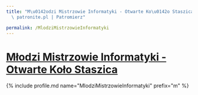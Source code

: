 ```yaml
---
title: "M\u0142odzi Mistrzowie Informatyki - Otwarte Ko\u0142o Staszica  | Statystyki\
  \ patronite.pl | Patromierz"

permalink: /MlodziMistrzowieInformatyki
---
```


# [Młodzi Mistrzowie Informatyki - Otwarte Koło Staszica ](https://patronite.pl/MlodziMistrzowieInformatyki)

{% include profile.md name="MlodziMistrzowieInformatyki" prefix="m" %}
